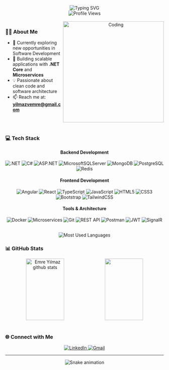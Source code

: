 <div align="center">
  <img src="https://readme-typing-svg.herokuapp.com?font=Fira+Code&weight=600&size=30&pause=1000&color=3B88C3&center=true&vCenter=true&width=435&lines=Hi+👋+I'm+Emre+Yılmaz;Software+Developer" alt="Typing SVG" />
</div>

<div align="center">
  <img src="https://komarev.com/ghpvc/?username=emreylmz7&style=for-the-badge&color=0e75b6" alt="Profile Views" />
</div>

<br/>

<div align="center">
  <img src="https://media.giphy.com/media/qgQUggAC3Pfv687qPC/giphy.gif" width="320" align="right" alt="Coding"/>
</div>

### 👨‍💻 About Me

- 🔭 Currently exploring new opportunities in Software Development
- 🌱 Building scalable applications with **.NET Core** and **Microservices**
- 💡 Passionate about clean code and software architecture
- 📫 Reach me at: **[yilmazvemre@gmail.com](mailto:yilmazvemre@gmail.com)**

<br/>

<br/>

### 💻 Tech Stack

<div align="center">

#### Backend Development
![.NET](https://img.shields.io/badge/.NET-512BD4?style=for-the-badge&logo=dotnet&logoColor=white)
![C#](https://img.shields.io/badge/C%23-239120?style=for-the-badge&logo=c-sharp&logoColor=white)
![ASP.NET](https://img.shields.io/badge/ASP.NET-5C2D91?style=for-the-badge&logo=.net&logoColor=white)
![MicrosoftSQLServer](https://img.shields.io/badge/SQL_Server-CC2927?style=for-the-badge&logo=microsoft%20sql%20server&logoColor=white)
![MongoDB](https://img.shields.io/badge/MongoDB-%234ea94b.svg?style=for-the-badge&logo=mongodb&logoColor=white)
![PostgreSQL](https://img.shields.io/badge/PostgreSQL-316192?style=for-the-badge&logo=postgresql&logoColor=white)
![Redis](https://img.shields.io/badge/Redis-%23DD0031.svg?&style=for-the-badge&logo=redis&logoColor=white)

#### Frontend Development
![Angular](https://img.shields.io/badge/Angular-DD0031?style=for-the-badge&logo=angular&logoColor=white)
![React](https://img.shields.io/badge/React-20232A?style=for-the-badge&logo=react&logoColor=61DAFB)
![TypeScript](https://img.shields.io/badge/TypeScript-007ACC?style=for-the-badge&logo=typescript&logoColor=white)
![JavaScript](https://img.shields.io/badge/JavaScript-F7DF1E?style=for-the-badge&logo=javascript&logoColor=black)
![HTML5](https://img.shields.io/badge/HTML5-E34F26?style=for-the-badge&logo=html5&logoColor=white)
![CSS3](https://img.shields.io/badge/CSS3-1572B6?style=for-the-badge&logo=css3&logoColor=white)
![Bootstrap](https://img.shields.io/badge/Bootstrap-563D7C?style=for-the-badge&logo=bootstrap&logoColor=white)
![TailwindCSS](https://img.shields.io/badge/Tailwind_CSS-38B2AC?style=for-the-badge&logo=tailwind-css&logoColor=white)

#### Tools & Architecture
![Docker](https://img.shields.io/badge/Docker-2CA5E0?style=for-the-badge&logo=docker&logoColor=white)
![Microservices](https://img.shields.io/badge/Microservices-FF4088?style=for-the-badge&logo=windows-terminal&logoColor=white)
![Git](https://img.shields.io/badge/Git-F05032?style=for-the-badge&logo=git&logoColor=white)
![REST API](https://img.shields.io/badge/REST_API-009688?style=for-the-badge&logo=windows-terminal&logoColor=white)
![Postman](https://img.shields.io/badge/Postman-FF6C37?style=for-the-badge&logo=postman&logoColor=white)
![JWT](https://img.shields.io/badge/JWT-000000?style=for-the-badge&logo=JSON%20web%20tokens&logoColor=white)
![SignalR](https://img.shields.io/badge/SignalR-blue?style=for-the-badge&logo=.net&logoColor=white)

<br>
<img src="https://github-readme-stats.vercel.app/api/top-langs/?username=emreylmz7&theme=tokyonight&hide_border=true&include_all_commits=false&count_private=true&layout=compact" alt="Most Used Languages" />
</div>

### 📊 GitHub Stats

<div align="center">
  <img width="49%" height="195px" src="https://github-readme-stats.vercel.app/api?username=emreylmz7&show_icons=true&count_private=true&hide_border=true&title_color=3B88C3&icon_color=3B88C3&text_color=c9d1d9&bg_color=0d1117" alt="Emre Yılmaz github stats" /> 
  <img width="49%" height="195px" src="https://github-readme-streak-stats.herokuapp.com/?user=emreylmz7&theme=transparent&hide_border=true&stroke=3B88C3&ring=3B88C3&fire=3B88C3&currStreakNum=c9d1d9&sideNums=c9d1d9&currStreakLabel=3B88C3&sideLabels=3B88C3&dates=c9d1d9" />
</div>

<br/>

### 🌐 Connect with Me

<div align="center">
  <a href="https://www.linkedin.com/in/veysel-emre-yilmaz/" target="_blank">
    <img src="https://img.shields.io/badge/LinkedIn-0077B5?style=for-the-badge&logo=linkedin&logoColor=white" alt="LinkedIn"/>
  </a>
  <a href="mailto:yilmazvemre@gmail.com" target="_blank">
    <img src="https://img.shields.io/badge/Gmail-D14836?style=for-the-badge&logo=gmail&logoColor=white" alt="Gmail"/>
  </a>
</div>

---

<div align="center">
  <img src="https://raw.githubusercontent.com/emreylmz7/emreylmz7/output/snake.svg" alt="Snake animation" />
</div>
